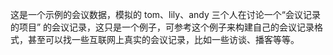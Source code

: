 这是一个示例的会议数据，模拟的 tom、lily、andy 三个人在讨论一个“会议记录的项目” 的会议记录，这只是一个例子，可参考这个例子来构建自己的会议记录格式，甚至可以找一些互联网上真实的会议记录，比如一些访谈、播客等等。

